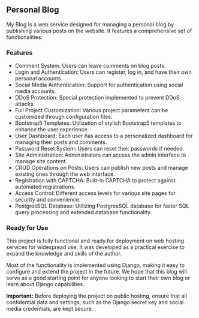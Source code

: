 ## Personal Blog
My Blog is a web service designed for managing a personal blog by publishing various posts on the website. It features a comprehensive set of functionalities:
### Features
* Comment System: Users can leave comments on blog posts.
* Login and Authentication: Users can register, log in, and have their own personal accounts.
* Social Media Authentication: Support for authentication using social media accounts.
* DDoS Protection: Special protection implemented to prevent DDoS attacks.
* Full Project Customization: Various project parameters can be customized through configuration files.
* Bootstrap5 Templates: Utilization of stylish Bootstrap5 templates to enhance the user experience.
* User Dashboard: Each user has access to a personalized dashboard for managing their posts and comments.
* Password Reset System: Users can reset their passwords if needed.
* Site Administration: Administrators can access the admin interface to manage site content.
* CRUD Operations on Posts: Users can publish new posts and manage existing ones through the web interface.
* Registration with CAPTCHA: Built-in CAPTCHA to protect against automated registrations.
* Access Control: Different access levels for various site pages for security and convenience.
* PostgresSQL Database: Utilizing PostgresSQL database for faster SQL query processing and extended database functionality.

### Ready for Use
This project is fully functional and ready for deployment on web hosting services for widespread use. It was developed as a practical exercise to expand the knowledge and skills of the author.

Most of the functionality is implemented using Django, making it easy to configure and extend the project in the future. We hope that this blog will serve as a good starting point for anyone looking to start their own blog or learn about Django capabilities.

**Important:** Before deploying the project on public hosting, ensure that all confidential data and settings, such as the Django secret key and social media credentials, are kept secure.
